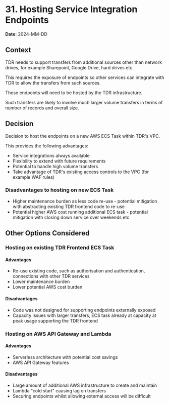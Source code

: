# 31. Hosting Service Integration Endpoints

**Date:** 2024-MM-DD

## Context

TDR needs to support transfers from additional sources other than network drives, for example Sharepoint, Google Drive, hard drives etc.

This requires the exposure of endpoints so other services can integrate with TDR to allow the transfers from such sources.

These endpoints will need to be hosted by the TDR infrastructure.

Such transfers are likely to involve much larger volume transfers in terms of number of records and overall size.

## Decision

Decision to host the endpoints on a new AWS ECS Task within TDR's VPC.

This provides the following advantages:
* Service integrations always available
* Flexibility to extend with future requirements
* Potential to handle high volume transfers
* Take advantage of TDR's existing access controls to the VPC (for example WAF rules)

### Disadvantages to hosting on new ECS Task

* Higher maintenance burden as less code re-use - potential mitigation with abstracting existing TDR frontend code to re-use
* Potential higher AWS cost running additional ECS task - potential mitigation with closing down service over weekends etc

## Other Options Considered

### Hosting on existing TDR Frontend ECS Task

#### Advantages

* Re-use existing code, such as authorisation and authentication, connections with other TDR services
* Lower maintenance burden
* Lower potential AWS cost burden

#### Disadvantages

* Code was not designed for supporting endpoints externally exposed
* Capacity issues with larger transfers, ECS task already at capacity at peak usage supporting the TDR frontend

### Hosting on AWS API Gateway and Lambda

#### Advantages

* Serverless architecture with potential cost savings
* AWS API Gateway features

#### Disadvantages

* Large amount of additional AWS infrastructure to create and maintain
* Lambda "cold start" causing lag on transfers
* Securing endpoints whilst allowing external access will be difficult
